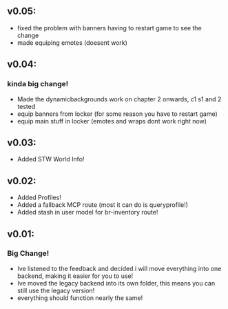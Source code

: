 ## v0.05:
- fixed the problem with banners having to restart game to see the change
- made equiping emotes (doesent work)

## v0.04:
### kinda big change!
- Made the dynamicbackgrounds work on chapter 2 onwards, c1 s1 and 2 tested
- equip banners from locker (for some reason you have to restart game)
- equip main stuff in locker (emotes and wraps dont work right now)

## v0.03:
- Added STW World Info!

## v0.02:
- Added Profiles!
- Added a fallback MCP route (most it can do is queryprofile!)
- Added stash in user model for br-inventory route!

## v0.01:
### Big Change!
- Ive listened to the feedback and decided i will move everything into one backend, making it easier for you to use!
- Ive moved the legacy backend into its own folder, this means you can still use the legacy version!
- everything should function nearly the same!